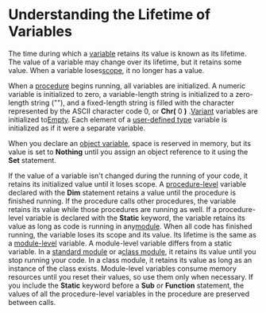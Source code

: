 
# Understanding the Lifetime of Variables

The time during which a [variable](b8bdf64f-5920-1ae9-16d0-b26d09524a30.md) retains its value is known as its lifetime. The value of a variable may change over its lifetime, but it retains some value. When a variable loses[scope](b8bdf64f-5920-1ae9-16d0-b26d09524a30.md), it no longer has a value.

When a [procedure](b8bdf64f-5920-1ae9-16d0-b26d09524a30.md) begins running, all variables are initialized. A numeric variable is initialized to zero, a variable-length string is initialized to a zero-length string (""), and a fixed-length string is filled with the character represented by the ASCII character code 0, or **Chr(** 0 **)** .[Variant](b8bdf64f-5920-1ae9-16d0-b26d09524a30.md) variables are initialized to[Empty](b8bdf64f-5920-1ae9-16d0-b26d09524a30.md). Each element of a [user-defined type](b8bdf64f-5920-1ae9-16d0-b26d09524a30.md) variable is initialized as if it were a separate variable.

When you declare an [object variable](b8bdf64f-5920-1ae9-16d0-b26d09524a30.md), space is reserved in memory, but its value is set to  **Nothing** until you assign an object reference to it using the **Set** statement.

If the value of a variable isn't changed during the running of your code, it retains its initialized value until it loses scope.
A [procedure-level](b8bdf64f-5920-1ae9-16d0-b26d09524a30.md) variable declared with the **Dim** statement retains a value until the procedure is finished running. If the procedure calls other procedures, the variable retains its value while those procedures are running as well.
If a procedure-level variable is declared with the  **Static** keyword, the variable retains its value as long as code is running in any[module](b8bdf64f-5920-1ae9-16d0-b26d09524a30.md). When all code has finished running, the variable loses its scope and its value. Its lifetime is the same as a [module-level](b8bdf64f-5920-1ae9-16d0-b26d09524a30.md) variable.
A module-level variable differs from a static variable. In a [standard module](b8bdf64f-5920-1ae9-16d0-b26d09524a30.md) or a[class module](b8bdf64f-5920-1ae9-16d0-b26d09524a30.md), it retains its value until you stop running your code. In a class module, it retains its value as long as an instance of the class exists. Module-level variables consume memory resources until you reset their values, so use them only when necessary.
If you include the  **Static** keyword before a **Sub** or **Function** statement, the values of all the procedure-level variables in the procedure are preserved between calls.
